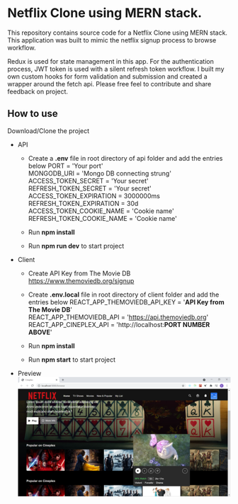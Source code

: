 # Netflix Clone using MERN stack.

This repository contains source code for a Netflix Clone using MERN stack. This application was built to mimic the netflix signup process to browse workflow.

Redux is used for state management in this app. For the authentication process, JWT token is used with a silent refresh token workflow. I built my own custom hooks for form validation and submission and created a wrapper around the fetch api. Please free feel to contribute and share feedback on project.

## How to use

Download/Clone the project

-   API

    -   Create a **.env** file in root directory of api folder and add the entries below
        PORT = 'Your port'  
        MONGODB_URI = 'Mongo DB connecting strung'  
        ACCESS_TOKEN_SECRET = 'Your secret'  
        REFRESH_TOKEN_SECRET = 'Your secret'  
        ACCESS_TOKEN_EXPIRATION = 3000000ms  
        REFRESH_TOKEN_EXPIRATION = 30d  
        ACCESS_TOKEN_COOKIE_NAME = 'Cookie name'  
        REFRESH_TOKEN_COOKIE_NAME = 'Cookie name'

    -   Run **npm install**
    -   Run **npm run dev** to start project

-   Client

    -   Create API Key from The Movie DB https://www.themoviedb.org/signup
    -   Create **.env.local** file in root directory of client folder and add the entries below
        REACT_APP_THEMOVIEDB_API_KEY = '**API Key from The Movie DB**'  
        REACT_APP_THEMOVIEDB_API = 'https://api.themoviedb.org'  
        REACT_APP_CINEPLEX_API = 'http://localhost:**PORT NUMBER ABOVE**'

    -   Run **npm install**
    -   Run **npm start** to start project

*   Preview
    ![Image of app](https://github.com/dan-codinghero/netflix-clone/blob/main/netflix-clone-preview.png)
